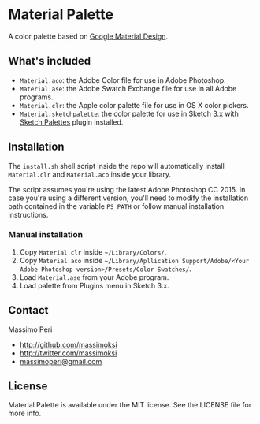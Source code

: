 # Material Palette

A color palette based on [Google Material Design](https://www.google.com/design/spec/style/color.html).

## What's included

- `Material.aco`: the Adobe Color file for use in Adobe Photoshop.
- `Material.ase`: the Adobe Swatch Exchange file for use in all Adobe programs.
- `Material.clr`: the Apple color palette file for use in OS X color pickers.
- `Material.sketchpalette`: the color palette for use in Sketch 3.x with [Sketch Palettes](https://github.com/andrewfiorillo/sketch-palettes) plugin installed.

## Installation

The `install.sh` shell script inside the repo will automatically install `Material.clr` and `Material.aco` inside your library.

The script assumes you're using the latest Adobe Photoshop CC 2015. In case you're using a different version, you'll need to modify the installation path contained in the variable `PS_PATH` or follow manual installation instructions.

### Manual installation

1. Copy `Material.clr` inside `~/Library/Colors/`.
2. Copy `Material.aco` inside `~/Library/Apllication Support/Adobe/<Your Adobe Photoshop version>/Presets/Color Swatches/`.
3. Load `Material.ase` from your Adobe program.
4. Load palette from Plugins menu in Sketch 3.x.

## Contact

Massimo Peri

- http://github.com/massimoksi
- http://twitter.com/massimoksi
- massimoperi@gmail.com

## License

Material Palette is available under the MIT license. See the LICENSE file for more info.
